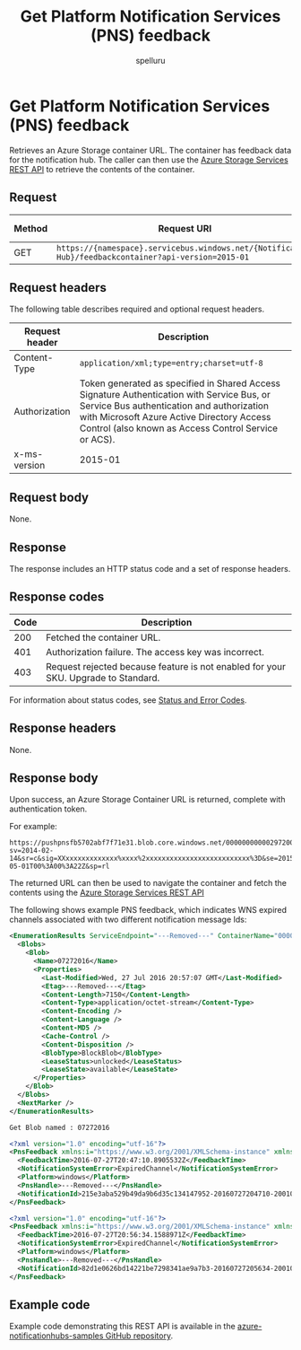 ﻿---
title: "Get Platform Notification Services (PNS) feedback"
ms.custom: ""
ms.date: "2019-04-05"
ms.prod: "azure"
ms.reviewer: ""
ms.service: "notification-hubs"
ms.suite: ""
ms.tgt_pltfrm: ""
ms.topic: "reference"
author: "spelluru"
ms.author: "spelluru"
manager: "timlt"

---

# Get Platform Notification Services (PNS) feedback
Retrieves an Azure Storage container URL. The container has feedback data for the notification hub. The caller can then use the [Azure Storage Services REST API](/rest/api/storageservices/) to retrieve the contents of the container.

## Request

| Method | Request URI | HTTP version |
| ------ | ----------- | ------------ | 
| GET | `https://{namespace}.servicebus.windows.net/{Notification Hub}/feedbackcontainer?api-version=2015-01` | HTTP/1.1 |

## Request headers
The following table describes required and optional request headers.

| Request header | Description |
| -------------- | ----------- | 
| Content-Type | `application/xml;type=entry;charset=utf-8` |
| Authorization | Token generated as specified in Shared Access Signature Authentication with Service Bus, or Service Bus authentication and authorization with Microsoft Azure Active Directory Access Control (also known as Access Control Service or ACS). |
| x-ms-version | 2015-01 |

## Request body

None.

## Response

The response includes an HTTP status code and a set of response headers.

## Response codes

| Code | Description |
| ---- | ----------- | 
| 200 | Fetched the container URL. |
| 401 | Authorization failure. The access key was incorrect. |
| 403 | Request rejected because feature is not enabled for your SKU. Upgrade to Standard. |

For information about status codes, see [Status and Error Codes](/rest/api/storageservices/Common-REST-API-Error-Codes).

## Response headers

None.

## Response body

Upon success, an Azure Storage Container URL is returned, complete with authentication token.

For example:

```
https://pushpnsfb5702abf7f71e31.blob.core.windows.net/00000000000297200840?sv=2014-02-14&sr=c&sig=XXxxxxxxxxxxxxx%xxxx%2xxxxxxxxxxxxxxxxxxxxxxxxxx%3D&se=2015-05-01T00%3A00%3A22Z&sp=rl
```

The returned URL can then be used to navigate the container and fetch the contents using the [Azure Storage Services REST API](/rest/api/storageservices/)

The following shows example PNS feedback, which indicates WNS expired channels associated with two different notification message Ids:

```xml
<EnumerationResults ServiceEndpoint="---Removed---" ContainerName="00000000002001061088">
  <Blobs>
    <Blob>
      <Name>07272016</Name>
      <Properties>
        <Last-Modified>Wed, 27 Jul 2016 20:57:07 GMT</Last-Modified>
        <Etag>---Removed---</Etag>
        <Content-Length>7150</Content-Length>
        <Content-Type>application/octet-stream</Content-Type>
        <Content-Encoding />
        <Content-Language />
        <Content-MD5 />
        <Cache-Control />
        <Content-Disposition />
        <BlobType>BlockBlob</BlobType>
        <LeaseStatus>unlocked</LeaseStatus>
        <LeaseState>available</LeaseState>
      </Properties>
    </Blob>
  </Blobs>
  <NextMarker />
</EnumerationResults>

Get Blob named : 07272016

<?xml version="1.0" encoding="utf-16"?>
<PnsFeedback xmlns:i="https://www.w3.org/2001/XMLSchema-instance" xmlns="http://schemas.microsoft.com/netservices/2010/10/servicebus/connect">
  <FeedbackTime>2016-07-27T20:47:10.8905532Z</FeedbackTime>
  <NotificationSystemError>ExpiredChannel</NotificationSystemError>
  <Platform>windows</Platform>
  <PnsHandle>---Removed---</PnsHandle>
  <NotificationId>215e3aba529b49da9b6d35c134147952-20160727204710-2001061088-1</NotificationId>
</PnsFeedback>

<?xml version="1.0" encoding="utf-16"?>
<PnsFeedback xmlns:i="https://www.w3.org/2001/XMLSchema-instance" xmlns="http://schemas.microsoft.com/netservices/2010/10/servicebus/connect">
  <FeedbackTime>2016-07-27T20:56:34.1588971Z</FeedbackTime>
  <NotificationSystemError>ExpiredChannel</NotificationSystemError>
  <Platform>windows</Platform>
  <PnsHandle>---Removed---</PnsHandle>
  <NotificationId>82d1e0626bd14221be7298341ae9a7b3-20160727205634-2001061088-1</NotificationId>
</PnsFeedback>
```
## Example code

Example code demonstrating this REST API is available in the [azure-notificationhubs-samples GitHub repository](https://github.com/Azure/azure-notificationhubs-dotnet/tree/master/Samples/SendRestExample).

